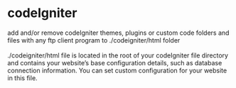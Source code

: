 # codeIgniter

add and/or remove codeIgniter themes, plugins or custom code folders and files with any ftp client program to ./codeigniter/html folder
<br /><br />./codeigniter/html file is located in the root of your codeIgniter file directory and contains your website’s base configuration details, such as database connection information.
You can set custom configuration for your website in this file.
